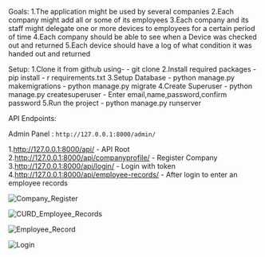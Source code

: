 Goals:
1.The application might be used by several companies
2.Each company might add all or some of its employees
3.Each company and its staff might delegate one or more devices to employees for a certain period of time
4.Each company should be able to see when a Device was checked out and returned
5.Each device should have a log of what condition it was handed out and returned


Setup:
1.Clone it from github using-
	- git clone 
2.Install required packages
	- pip install - r requirements.txt
3.Setup Database
	- python manage.py makemigrations
	- python manage.py migrate
4.Create Superuser
	- python manage.py createsuperuser
	- Enter email,name,password,confirm password
5.Run the project
	- python manage.py runserver



API Endpoints:

Admin Panel : `http://127.0.0.1:8000/admin/`

1.http://127.0.0.1:8000/api/ - API Root
2.http://127.0.0.1:8000/api/companyprofile/ - Register Company
3.http://127.0.0.1:8000/api/login/ - Login with token
4.http://127.0.0.1:8000/api/employee-records/ - After login to enter an employee records

![Company_Register](https://github.com/abidplabon/Corporate-Asset-Tracking/assets/54079464/b0e711c4-1f7e-4c71-94bf-3c060aa67e41)

![CURD_Employee_Records](https://github.com/abidplabon/Corporate-Asset-Tracking/assets/54079464/d2d302a4-e16d-46b3-b494-4b5da1c73431)

![Employee_Record](https://github.com/abidplabon/Corporate-Asset-Tracking/assets/54079464/be85f7f5-2e26-4af0-93be-78861537798d)

![Login](https://github.com/abidplabon/Corporate-Asset-Tracking/assets/54079464/efc232f3-d823-4ce5-a710-b07916f8b12b)


